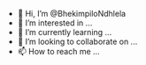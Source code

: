 - 👋 Hi, I’m @BhekimpiloNdhlela
- 👀 I’m interested in ...
- 🌱 I’m currently learning ...
- 💞️ I’m looking to collaborate on ...
- 📫 How to reach me ...
